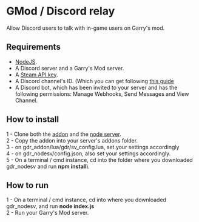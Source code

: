 # GMod / Discord relay
Allow Discord users to talk with in-game users on Garry's mod.

## Requirements
- [NodeJS](https://nodejs.org/en/download/).
- A Discord server and a Garry's Mod server.
- A [Steam API key](https://steamcommunity.com/dev/apikey).
- A Discord channel's ID. (Which you can get following [this guide]((https://support.discord.com/hc/en-us/articles/206346498-Where-can-I-find-my-User-Server-Message-ID-))
- A Discord bot, which has been invited to your server and has the following permissions:  Manage Webhooks, Send Messages and View Channel.

## How to install
1 - Clone both the [addon](https://github.com/44lr/gdr_addon) and the [node server](https://github.com/44lr/gdr_nodesv).\
2 - Copy the addon into your server's addons folder.\
3 - on gdr_addon/lua/gdr/sv_config.lua, set your settings accordingly\
4 - on gdr_nodesv/config.json, also set your settings accordingly.\
5 - On a terminal / cmd instance, cd into the folder where you downloaded gdr_nodesv and run **npm install**\

## How to run
1 - On a terminal / cmd instance, cd into where you downloaded gdr_nodesv, and run **node index.js**\
2 - Run your Garry's Mod server.
